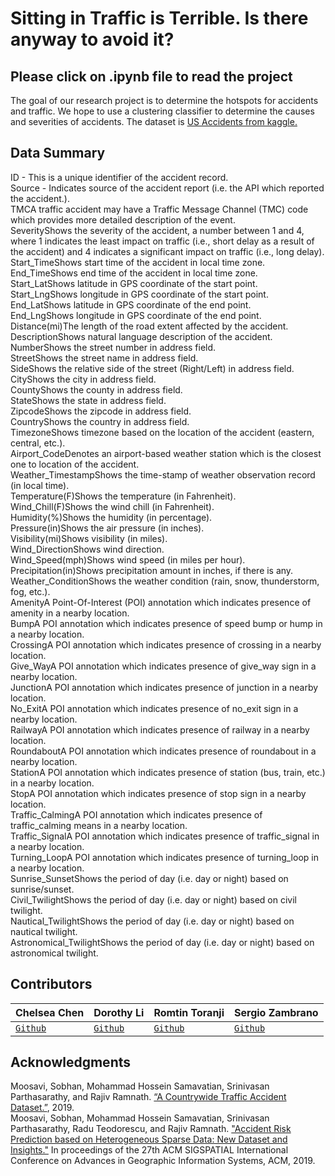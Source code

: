# Sitting in Traffic is Terrible. Is there anyway to avoid it?
## Please click on .ipynb file to read the project
The goal of our research project is to determine the hotspots for accidents and traffic. We hope to use a clustering classifier to determine the causes and severities of accidents. The dataset is [US Accidents from kaggle.](https://www.kaggle.com/sobhanmoosavi/us-accidents)  
## Data Summary  
ID - This is a unique identifier of the accident record.  
Source - Indicates source of the accident report (i.e. the API which reported the accident.).  
TMCA traffic accident may have a Traffic Message Channel (TMC) code which provides more detailed description of the event.  
SeverityShows the severity of the accident, a number between 1 and 4, where 1 indicates the least impact on traffic (i.e., short delay as a result of the accident) and 4 indicates a significant impact on traffic (i.e., long delay).  
Start_TimeShows start time of the accident in local time zone.  
End_TimeShows end time of the accident in local time zone.  
Start_LatShows latitude in GPS coordinate of the start point.  
Start_LngShows longitude in GPS coordinate of the start point.  
End_LatShows latitude in GPS coordinate of the end point.  
End_LngShows longitude in GPS coordinate of the end point.  
Distance(mi)The length of the road extent affected by the accident.  
DescriptionShows natural language description of the accident.  
NumberShows the street number in address field.  
StreetShows the street name in address field.  
SideShows the relative side of the street (Right/Left) in address field.  
CityShows the city in address field.  
CountyShows the county in address field.  
StateShows the state in address field.  
ZipcodeShows the zipcode in address field.  
CountryShows the country in address field.  
TimezoneShows timezone based on the location of the accident (eastern, central, etc.).  
Airport_CodeDenotes an airport-based weather station which is the closest one to location of the accident.  
Weather_TimestampShows the time-stamp of weather observation record (in local time).  
Temperature(F)Shows the temperature (in Fahrenheit).  
Wind_Chill(F)Shows the wind chill (in Fahrenheit).  
Humidity(%)Shows the humidity (in percentage).  
Pressure(in)Shows the air pressure (in inches).  
Visibility(mi)Shows visibility (in miles).  
Wind_DirectionShows wind direction.  
Wind_Speed(mph)Shows wind speed (in miles per hour).  
Precipitation(in)Shows precipitation amount in inches, if there is any.  
Weather_ConditionShows the weather condition (rain, snow, thunderstorm, fog, etc.).  
AmenityA Point-Of-Interest (POI) annotation which indicates presence of amenity in a nearby location.  
BumpA POI annotation which indicates presence of speed bump or hump in a nearby location.  
CrossingA POI annotation which indicates presence of crossing in a nearby location.  
Give_WayA POI annotation which indicates presence of give_way sign in a nearby location.  
JunctionA POI annotation which indicates presence of junction in a nearby location.  
No_ExitA POI annotation which indicates presence of no_exit sign in a nearby location.  
RailwayA POI annotation which indicates presence of railway in a nearby location.  
RoundaboutA POI annotation which indicates presence of roundabout in a nearby location.  
StationA POI annotation which indicates presence of station (bus, train, etc.) in a nearby location.  
StopA POI annotation which indicates presence of stop sign in a nearby location.  
Traffic_CalmingA POI annotation which indicates presence of traffic_calming means in a nearby location.  
Traffic_SignalA POI annotation which indicates presence of traffic_signal in a nearby location.  
Turning_LoopA POI annotation which indicates presence of turning_loop in a nearby location.  
Sunrise_SunsetShows the period of day (i.e. day or night) based on sunrise/sunset.  
Civil_TwilightShows the period of day (i.e. day or night) based on civil twilight.  
Nautical_TwilightShows the period of day (i.e. day or night) based on nautical twilight.  
Astronomical_TwilightShows the period of day (i.e. day or night) based on astronomical twilight.  
## Contributors

| **Chelsea Chen** | **Dorothy Li** | **Romtin Toranji** | **Sergio Zambrano**| 
|---|---|---|---|
| <a href="https://github.com/Chelsea-hzc" target="_blank">`Github`</a> | <a href="https://github.com/dorothyli">`Github`</a>  | <a href="https://github.com/rtora" target="_blank">`Github`</a> |  <a href="https://github.com/chilledapplesauce" target="_blank">`Github`</a> |

## Acknowledgments  
Moosavi, Sobhan, Mohammad Hossein Samavatian, Srinivasan Parthasarathy, and Rajiv Ramnath. [“A Countrywide Traffic Accident Dataset.”](https://arxiv.org/abs/1906.05409), 2019.  
Moosavi, Sobhan, Mohammad Hossein Samavatian, Srinivasan Parthasarathy, Radu Teodorescu, and Rajiv Ramnath. ["Accident Risk Prediction based on Heterogeneous Sparse Data: New Dataset and Insights."](https://arxiv.org/abs/1909.09638) In proceedings of the 27th ACM SIGSPATIAL International Conference on Advances in Geographic Information Systems, ACM, 2019.  

